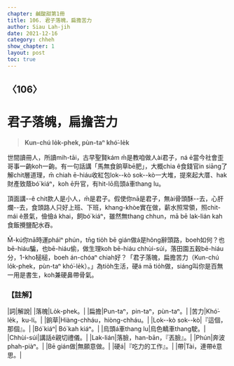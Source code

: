 ```yaml
---
chapter: 鹹酸甜第1冊
title: 106. 君子落魄，扁擔苦力
author: Siau Lah-jih
date: 2021-12-16
category: chheh
show_chapter: 1
layout: post
toc: true
---
```

  
## 〈106〉
# 君子落魄，扁擔苦力
>**Kun-chú lo̍k-phek, pùn-taⁿ khó͘-le̍k**
 
世間讀冊人，所讀mih-tāi，古早聖賢kám m̄是教咱做人ài君子，ná ē當今社會歪哥事一齣koh一齣。有一句話講「馬無食餉草bē肥」，大概chia ê食錢官in siāng了解chit層道理，m̄ chiah ē-hiáu收紅包lok--kò sok--kò一大堆，提來起大厝、hak財產致蔭bó͘ kiáⁿ，koh ē升官，有hit-lō烏頭á車thang lu。

頂面講--ê chit款人是小人，m̄是君子。假使你nā是君子，無ài骨頭酥--去，心肝爛--去，食頭路人只好上班、下班，khang-khòe實在做，薪水照常領，照chit-mái ê景氣，儉儉á khai，飼bó͘ kiáⁿ，雖然無thang chhun，mā bē lak-lián kah食飯攪鹽配水吞。

M̄-kú你nā時運pháiⁿ phún，tn̄g tio̍h bē gián做á是hông辭頭路，boeh如何？也bē-hiáu騙，也bē-hiáu偷，做生理koh bē-hiáu chhùi-súi，落田園五穀bē-hiáu分，1-kho͘槌槌，boeh án-chóaⁿ chiah好？「君子落魄，扁擔苦力（Kun-chú lo̍k-phek，pùn-taⁿ khó͘-le̍k）。」為tio̍h生活，硬á mā tio̍h做，siáng叫你是百無一用是書生，koh兼硬鼻帶骨氣。

### 【註解】

|詞|解說|
|落魄|Lo̍k-phek。|
|扁擔|Pun-taⁿ，pin-taⁿ，pùn-taⁿ。|
|苦力|Khó͘-le̍k，ku-lí。|
|餉草|Hiàng-chháu，hiòng-chháu。|
|Lok--kò sok--kò|『這個，那個』。|
|Bó͘ kiáⁿ| Bó͘ kah kiáⁿ。|
|烏頭á車thang lu|烏色轎車thang駛。|
|Chhùi-súi|講話ê親切禮儀。|
|Lak-lián|落臉，han-bān，『丟臉』。|
|Phún|奔波phah-piàⁿ。|
|Bē gián做|無願意做。|
|硬á|『吃力的工作』。|
|帶|Tài，連帶ê意思。|
